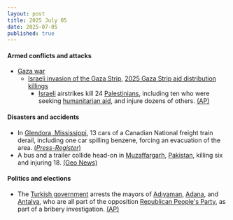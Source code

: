```yaml
---
layout: post
title: 2025 July 05
date: 2025-07-05
published: true
---
```



#### Armed conflicts and attacks

* [Gaza war](https://en.wikipedia.org/wiki/Gaza_war "Gaza war")
  * [Israeli invasion of the Gaza Strip](https://en.wikipedia.org/wiki/Israeli_invasion_of_the_Gaza_Strip "Israeli invasion of the Gaza Strip"), [2025 Gaza Strip aid distribution killings](https://en.wikipedia.org/wiki/2025_Gaza_Strip_aid_distribution_killings "2025 Gaza Strip aid distribution killings")
    * [Israeli](https://en.wikipedia.org/wiki/Israel "Israel") airstrikes kill 24 [Palestinians](https://en.wikipedia.org/wiki/Palestinians "Palestinians"), including ten who were seeking [humanitarian aid](https://en.wikipedia.org/wiki/Humanitarian_aid "Humanitarian aid"), and injure dozens of others. [(AP)](https://apnews.com/article/israel-gaza-hamas-palestinians-war-news-07-05-2025-72448fcc49b5bb026a32163740eaa97c)

#### Disasters and accidents

* In [Glendora, Mississippi](https://en.wikipedia.org/wiki/Glendora%2C_Mississippi "Glendora, Mississippi"), 13 cars of a Canadian National freight train derail, including one car spilling benzene, forcing an evacuation of the area. [(*Press-Register*)](https://www.pressregister.com/firefighters-battling-train-tanker-fire-near-glendora-where-village-has-been-evacuated-6869e3e80ee09)
* A bus and a trailer collide head-on in [Muzaffargarh](https://en.wikipedia.org/wiki/Muzaffargarh "Muzaffargarh"), [Pakistan](https://en.wikipedia.org/wiki/Pakistan "Pakistan"), killing six and injuring 18. [(Geo News)](https://www.geo.tv/latest/612501-at-least-six-killed-eight-injured-in-bus-trailer-collision-in-muzaffargarh)

#### Politics and elections

* The [Turkish government](https://en.wikipedia.org/wiki/Turkish_government "Turkish government") arrests the mayors of [Adıyaman](https://en.wikipedia.org/wiki/Ad%C4%B1yaman "Adıyaman"), [Adana](https://en.wikipedia.org/wiki/Adana "Adana"), and [Antalya](https://en.wikipedia.org/wiki/Antalya "Antalya"), who are all part of the opposition [Republican People's Party](https://en.wikipedia.org/wiki/Republican_People%27s_Party "Republican People's Party"), as part of a bribery investigation. [(AP)](https://apnews.com/article/chp-opposition-arrests-adiyaman-adana-tutdere-karalar-c401785ae68f56ebf137b93cd86cf237)
